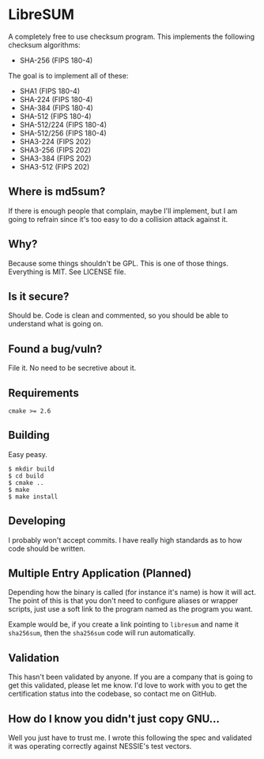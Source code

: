 # LibreSUM
A completely free to use checksum program. This implements the following
checksum algorithms:
  - SHA-256 (FIPS 180-4)

The goal is to implement all of these:
  - SHA1 (FIPS 180-4)
  - SHA-224 (FIPS 180-4)
  - SHA-384 (FIPS 180-4)
  - SHA-512 (FIPS 180-4)
  - SHA-512/224 (FIPS 180-4)
  - SHA-512/256 (FIPS 180-4)
  - SHA3-224 (FIPS 202)
  - SHA3-256 (FIPS 202)
  - SHA3-384 (FIPS 202)
  - SHA3-512 (FIPS 202)

## Where is md5sum?
If there is enough people that complain, maybe I'll implement, but I am going
to refrain since it's too easy to do a collision attack against it.

## Why?
Because some things shouldn't be GPL. This is one of those things. Everything
is MIT. See LICENSE file.

## Is it secure?
Should be. Code is clean and commented, so you should be able to understand
what is going on.

## Found a bug/vuln?
File it. No need to be secretive about it.

## Requirements
    cmake >= 2.6

## Building
Easy peasy.

    $ mkdir build
    $ cd build
    $ cmake ..
    $ make
    $ make install

## Developing
I probably won't accept commits. I have really high standards as to how code
should be written.

## Multiple Entry Application (Planned)
Depending how the binary is called (for instance it's name) is how it will act.
The point of this is that you don't need to configure aliases or wrapper
scripts, just use a soft link to the program named as the program you want.

Example would be, if you create a link pointing to `libresum` and name it
`sha256sum`, then the `sha256sum` code will run automatically.

## Validation
This hasn't been validated by anyone. If you are a company that is going to get
this validated, please let me know. I'd love to work with you to get the
certification status into the codebase, so contact me on GitHub.

## How do I know you didn't just copy GNU...
Well you just have to trust me. I wrote this following the spec and validated
it was operating correctly against NESSIE's test vectors.
